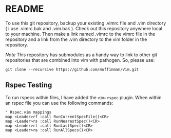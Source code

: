 README
======

To use this git repository, backup your existing .vimrc file and .vim
directory ( i use .vimrc.bak and .vim.bak ).  Check out this repository anywhere
local to your machine. Then make a link named .vimrc to the vimrc file in the
repository and a link from the .vim directory to the vim folder in the
repository.

*Note* This repository has submodules as a handy way to link to other git
repositories that are combined into vim with pathogen.  So, please use:

    git clone --recursive https://github.com/muff1nman/Vim.git


Rspec Testing
----------
To run rspecs within files, I have added the `vim-rspec` plugin.  When within an
rspec file you can use the following commands:  

``` vim
" Rspec.vim mappings
map <Leader>rf :call RunCurrentSpecFile()<CR>
map <Leader>rs :call RunNearestSpec()<CR>
map <Leader>rl :call RunLastSpec()<CR>
map <Leader>ra :call RunAllSpecs()<CR>
```
